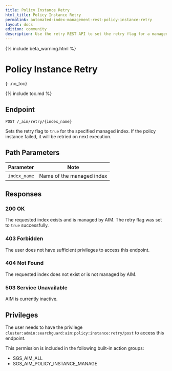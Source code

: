 ```yaml
---
title: Policy Instance Retry
html_title: Policy Instance Retry
permalink: automated-index-management-rest-policy-instance-retry
layout: docs
edition: community
description: Use the retry REST API to set the retry flag for a managed index
---
```

<!--- Copyright 2023 floragunn GmbH -->

{% include beta_warning.html %}

# Policy Instance Retry
{: .no_toc}

{% include toc.md %}

## Endpoint

```
POST /_aim/retry/{index_name}
```

Sets the retry flag to `true` for the specified managed index. If the policy instance failed, it will be retried on next execution.

## Path Parameters

| Parameter      | Note                      |
|----------------|---------------------------|
| `index_name` | Name of the managed index |

## Responses

### 200 OK

The requested index exists and is managed by AIM. The retry flag was set to `true` successfully.

### 403 Forbidden

The user does not have sufficient privileges to access this endpoint.

### 404 Not Found

The requested index does not exist or is not managed by AIM.

### 503 Service Unavailable

AIM is currently inactive.

## Privileges

The user needs to have the privilege `cluster:admin:searchguard:aim:policy:instance:retry/post` to access this endpoint.

This permission is included in the following built-in action groups:

- SGS_AIM_ALL
- SGS_AIM_POLICY_INSTANCE_MANAGE
